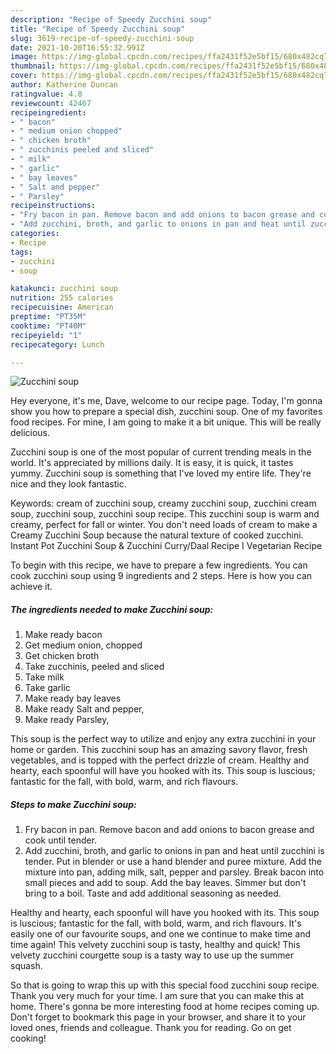 ```yaml
---
description: "Recipe of Speedy Zucchini soup"
title: "Recipe of Speedy Zucchini soup"
slug: 3619-recipe-of-speedy-zucchini-soup
date: 2021-10-20T16:55:32.991Z
image: https://img-global.cpcdn.com/recipes/ffa2431f52e5bf15/680x482cq70/zucchini-soup-recipe-main-photo.jpg
thumbnail: https://img-global.cpcdn.com/recipes/ffa2431f52e5bf15/680x482cq70/zucchini-soup-recipe-main-photo.jpg
cover: https://img-global.cpcdn.com/recipes/ffa2431f52e5bf15/680x482cq70/zucchini-soup-recipe-main-photo.jpg
author: Katherine Duncan
ratingvalue: 4.8
reviewcount: 42467
recipeingredient:
- " bacon"
- " medium onion chopped"
- " chicken broth"
- " zucchinis peeled and sliced"
- " milk"
- " garlic"
- " bay leaves"
- " Salt and pepper"
- " Parsley"
recipeinstructions:
- "Fry bacon in pan. Remove bacon and add onions to bacon grease and cook until tender."
- "Add zucchini, broth, and garlic to onions in pan and heat until zucchini is tender. Put in blender or use a hand blender and puree mixture. Add the mixture into pan, adding milk, salt, pepper and parsley. Break bacon into small pieces and add to soup. Add the bay leaves. Simmer but don&#39;t bring to a boil. Taste and add additional seasoning as needed."
categories:
- Recipe
tags:
- zucchini
- soup

katakunci: zucchini soup 
nutrition: 255 calories
recipecuisine: American
preptime: "PT35M"
cooktime: "PT40M"
recipeyield: "1"
recipecategory: Lunch

---
```



![Zucchini soup](https://img-global.cpcdn.com/recipes/ffa2431f52e5bf15/680x482cq70/zucchini-soup-recipe-main-photo.jpg)

Hey everyone, it's me, Dave, welcome to our recipe page. Today, I'm gonna show you how to prepare a special dish, zucchini soup. One of my favorites food recipes. For mine, I am going to make it a bit unique. This will be really delicious.

Zucchini soup is one of the most popular of current trending meals in the world. It's appreciated by millions daily. It is easy, it is quick, it tastes yummy. Zucchini soup is something that I've loved my entire life. They're nice and they look fantastic.

Keywords: cream of zucchini soup, creamy zucchini soup, zucchini cream soup, zucchini soup, zucchini soup recipe. This zucchini soup is warm and creamy, perfect for fall or winter. You don&#39;t need loads of cream to make a Creamy Zucchini Soup because the natural texture of cooked zucchini. Instant Pot Zucchini Soup &amp; Zucchini Curry/Daal Recipe I Vegetarian Recipe


To begin with this recipe, we have to prepare a few ingredients. You can cook zucchini soup using 9 ingredients and 2 steps. Here is how you can achieve it.

<!--inarticleads1-->

##### The ingredients needed to make Zucchini soup:

1. Make ready  bacon
1. Get  medium onion, chopped
1. Get  chicken broth
1. Take  zucchinis, peeled and sliced
1. Take  milk
1. Take  garlic
1. Make ready  bay leaves
1. Make ready  Salt and pepper,
1. Make ready  Parsley,


This soup is the perfect way to utilize and enjoy any extra zucchini in your home or garden. This zucchini soup has an amazing savory flavor, fresh vegetables, and is topped with the perfect drizzle of cream. Healthy and hearty, each spoonful will have you hooked with its. This soup is luscious; fantastic for the fall, with bold, warm, and rich flavours. 

<!--inarticleads2-->

##### Steps to make Zucchini soup:

1. Fry bacon in pan. Remove bacon and add onions to bacon grease and cook until tender.
1. Add zucchini, broth, and garlic to onions in pan and heat until zucchini is tender. Put in blender or use a hand blender and puree mixture. Add the mixture into pan, adding milk, salt, pepper and parsley. Break bacon into small pieces and add to soup. Add the bay leaves. Simmer but don&#39;t bring to a boil. Taste and add additional seasoning as needed.


Healthy and hearty, each spoonful will have you hooked with its. This soup is luscious; fantastic for the fall, with bold, warm, and rich flavours. It&#39;s easily one of our favourite soups, and one we continue to make time and time again! This velvety zucchini soup is tasty, healthy and quick! This velvety zucchini courgette soup is a tasty way to use up the summer squash. 

So that is going to wrap this up with this special food zucchini soup recipe. Thank you very much for your time. I am sure that you can make this at home. There's gonna be more interesting food at home recipes coming up. Don't forget to bookmark this page in your browser, and share it to your loved ones, friends and colleague. Thank you for reading. Go on get cooking!
